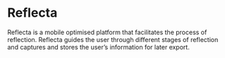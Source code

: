 # Reflecta
Reflecta is a mobile optimised platform that facilitates the process of reflection. Reflecta guides the user through different stages of reflection and captures and stores the user’s information for later export.
